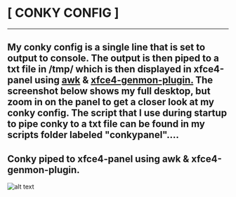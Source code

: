 # [ CONKY CONFIG ]

---
My conky config is a single line that is set to output to console. The output is then piped to a txt file in /tmp/ which is then displayed in xfce4-panel using [**awk**](https://linux.die.net/man/1/awk) & [**xfce4-genmon-plugin.**](https://goodies.xfce.org/projects/panel-plugins/xfce4-genmon-plugin) The screenshot below shows my full desktop, but zoom in on the panel to get a closer look at my conky config. The script that I use during startup to pipe conky to a txt file can be found in my scripts folder labeled "conkypanel"....
---

## Conky piped to xfce4-panel using awk & xfce4-genmon-plugin.
![alt text](http://i.imgur.com/X4AFQL3.png "Conky displayed inside xfce4-panel")
